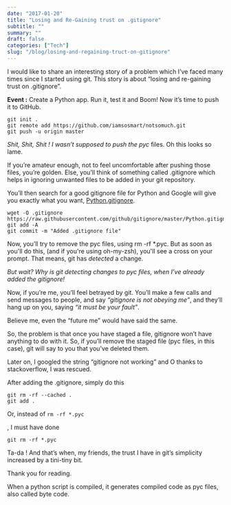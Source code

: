 ```yaml
---
date: "2017-01-20"
title: "Losing and Re-Gaining trust on .gitignore"
subtitle: ""
summary: ""
draft: false
categories: ["Tech"]
slug: "/blog/losing-and-regaining-truct-on-gitignore"
---
```


I would like to share an interesting story of a problem which I’ve faced many times since I started using git. This story is about “losing and re-gaining trust on .gitignore”.

**Event :** Create a Python app. Run it, test it and Boom! Now it’s time to push it to GitHub.

```
git init .
git remote add https://github.com/iamsosmart/notsomuch.git
git push -u origin master
```

_Shit, Shit, Shit ! I wasn’t supposed to push the pyc_ files. Oh this looks so lame.

If you’re amateur enough, not to feel uncomfortable after pushing those files, you’re golden. Else, you’ll think of something called .gitignore which helps in ignoring unwanted files to be added in your git repository.

You’ll then search for a good gitignore file for Python and Google will give you exactly what you want, [Python.gitignore](https://github.com/github/gitignore/blob/master/Python.gitignore).

```
wget -O .gitignore https://raw.githubusercontent.com/github/gitignore/master/Python.gitignore
git add -A
git commit -m "Added .gitignore file"
```

Now, you’ll try to remove the pyc files, using rm -rf \*.pyc. But as soon as you'll do this, (and if you're using oh-my-zsh), you'll see a cross on your prompt. That means, git has _detected_ a change.

_But wait? Why is git detecting changes to pyc files, when I’ve already added the gitignore!_

Now, if you’re me, you’ll feel betrayed by git. You’ll make a few calls and send messages to people, and say _“gitignore is not obeying me”_, and they’ll hang up on you, saying _“it must be your fault”_.

Believe me, even the “future me” would have said the same.

So, the problem is that once you have staged a file, gitignore won’t have anything to do with it. So, if you’ll remove the staged file (pyc files, in this case), git will say to you that you’ve deleted them.

Later on, I googled the string “gitignore not working” and O thanks to stackoverflow, I was rescued.

After adding the .gitignore, simply do this

```
git rm -rf --cached .
git add .
```

Or, instead of `rm -rf *.pyc`

, I must have done

`git rm -rf *.pyc`

Ta-da ! And that’s when, my friends, the trust I have in git’s simplicity increased by a tini-tiny bit.

Thank you for reading.

When a python script is compiled, it generates compiled code as pyc files, also called byte code.
